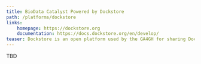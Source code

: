 ```yaml
---
title: BioData Catalyst Powered by Dockstore
path: /platforms/dockstore
links: 
    homepage: https://dockstore.org
    documentation: https://docs.dockstore.org/en/develop/
teaser: Dockstore is an open platform used by the GA4GH for sharing Docker-based tools described with either the Common Workflow Language (CWL), the Workflow Description Language (WDL), or Nextflow (NFL).
---
```


TBD
